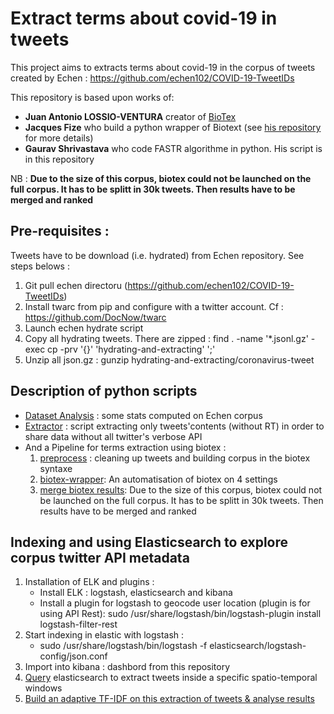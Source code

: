 # Extract terms about covid-19 in tweets

This project aims to extracts terms about covid-19 in the corpus of tweets created by Echen : https://github.com/echen102/COVID-19-TweetIDs

This repository is based upon works of:
* **Juan Antonio LOSSIO-VENTURA** creator of [BioTex](https://github.com/sifrproject/biotex/tree/master)
* **Jacques Fize** who build a python wrapper of Biotext (see [his repository](https://gitlab.irstea.fr/jacques.fize/biotex_python) for more details)
* **Gaurav Shrivastava** who code FASTR algorithme in python. His script is in this repository

NB : **Due to the size of this corpus, biotex could not be launched on the full corpus. It has to be splitt in 30k tweets. Then results have to be merged and ranked**

## Pre-requisites :
Tweets have to be download (i.e. hydrated) from Echen repository. See steps belows :
1. Git pull echen directoru (https://github.com/echen102/COVID-19-TweetIDs)
2. Install twarc from pip and configure with a twitter account. Cf : https://github.com/DocNow/twarc
3. Launch echen hydrate script
4. Copy all hydrating tweets. There are zipped :
        find . -name '*.jsonl.gz' -exec cp -prv '{}' 'hydrating-and-extracting' ';'
5. Unzip all json.gz :
        gunzip hydrating-and-extracting/coronavirus-tweet
        
   
## Description of python scripts
* [Dataset Analysis](COVID-19-TweetIDs-dataset-analyse.py) : some stats computed on Echen corpus
* [Extractor](COVID-19-TweetIDs-extractor.py) : script extracting only tweets'contents (without RT) in order to share data without all twitter's verbose API 
* And a Pipeline for terms extraction using biotex :
    1. [preprocess](COVID-19-TweetIDs-preprocess.py) : cleaning up tweets and building corpus in the biotex syntaxe
    2. [biotex-wrapper](COVID-19-TweetsIDS_biotex_wrapper.py): An automatisation of biotex on 4 settings
    3. [merge biotex results](COVID-19-TweetIDS-merge-biotex-results.py): Due to the size of this corpus, biotex could not be launched on the full corpus. It has to be splitt in 30k tweets. Then results have to be merged and ranked
    
## Indexing and using Elasticsearch to explore corpus twitter API metadata
1. Installation of ELK and plugins :
    * Install ELK : logstash, elasticsearch and kibana
    * Install a plugin for logstash to geocode user location (plugin is for using API Rest):
        sudo /usr/share/logstash/bin/logstash-plugin install logstash-filter-rest
2. Start indexing in elastic with logstash :
    * sudo /usr/share/logstash/bin/logstash -f elasticsearch/logstash-config/json.conf
3. Import into kibana : dashbord from this repository
4. [Query](elasticsearch/analyse/elasticquery.md) elasticsearch to extract tweets inside a specific spatio-temporal windows
5. [Build an adaptive TF-IDF on this extraction of tweets & analyse results](COVID-19-TweetIDS-ES-Analyse.py)
